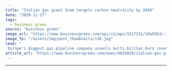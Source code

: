 ```yaml
---
title: "Italian gas giant Snam targets carbon neutrality by 2040"
date: "2020-11-27"
tags: 
  - business green
source: "business green"
image_url: "https://www.businessgreen.com/api/v1/wps/1517231/10a03b3c-18b0-42b2-88de-d787449ac3a3/2/Snam-25162818616-34e0e0b16a-h-185x114.jpg"
image_fp: "/assets/img/post_thumbnails/136.jpg"
lead: "
 Europe's biggest gas pipeline company unveils multi-billion Euro investment plan to transition to hydrogen and biomethane ..."
article_url: "https://www.businessgreen.com/news/4024026/italian-gas-giant-snam-targets-carbon-neutrality-2040"
---
```


---

